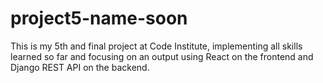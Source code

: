 # project5-name-soon
This is my 5th and final project at Code Institute, implementing all skills learned so far and focusing on an output using React on the frontend and Django REST API on the backend.

